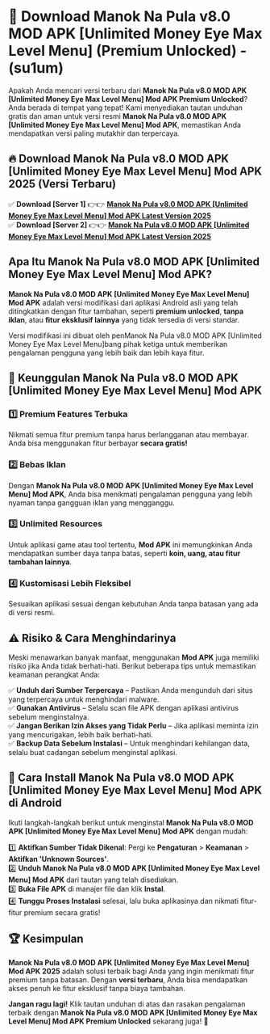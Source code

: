 

# 🎯 Download Manok Na Pula v8.0 MOD APK [Unlimited Money Eye Max Level Menu] (Premium Unlocked) -  (su1um) 

Apakah Anda mencari versi terbaru dari **Manok Na Pula v8.0 MOD APK [Unlimited Money Eye Max Level Menu] Mod APK Premium Unlocked**? Anda berada di tempat yang tepat! Kami menyediakan tautan unduhan gratis dan aman untuk versi resmi **Manok Na Pula v8.0 MOD APK [Unlimited Money Eye Max Level Menu] Mod APK**, memastikan Anda mendapatkan versi paling mutakhir dan terpercaya.

## 🔥 Download Manok Na Pula v8.0 MOD APK [Unlimited Money Eye Max Level Menu] Mod APK 2025 (Versi Terbaru)

✅ **Download [Server 1]** 👉👉 [**Manok Na Pula v8.0 MOD APK [Unlimited Money Eye Max Level Menu] Mod APK Latest Version 2025**](https://apkcomod.com?title=Manok_Na_Pula_v8.0_MOD_APK_[Unlimited_Money_Eye_Max_Level_Menu])  
✅ **Download [Server 2]** 👉👉 [**Manok Na Pula v8.0 MOD APK [Unlimited Money Eye Max Level Menu] Mod APK Latest Version 2025**](https://apkcomod.com?title=Manok_Na_Pula_v8.0_MOD_APK_[Unlimited_Money_Eye_Max_Level_Menu])  

## Apa Itu Manok Na Pula v8.0 MOD APK [Unlimited Money Eye Max Level Menu] Mod APK?

**Manok Na Pula v8.0 MOD APK [Unlimited Money Eye Max Level Menu] Mod APK** adalah versi modifikasi dari aplikasi Android asli yang telah ditingkatkan dengan fitur tambahan, seperti **premium unlocked**, **tanpa iklan**, atau **fitur eksklusif lainnya** yang tidak tersedia di versi standar.

Versi modifikasi ini dibuat oleh penManok Na Pula v8.0 MOD APK [Unlimited Money Eye Max Level Menu]bang pihak ketiga untuk memberikan pengalaman pengguna yang lebih baik dan lebih kaya fitur.

## 🎯 Keunggulan Manok Na Pula v8.0 MOD APK [Unlimited Money Eye Max Level Menu] Mod APK

### 1️⃣ Premium Features Terbuka
Nikmati semua fitur premium tanpa harus berlangganan atau membayar. Anda bisa menggunakan fitur berbayar **secara gratis!**

### 2️⃣ Bebas Iklan
Dengan **Manok Na Pula v8.0 MOD APK [Unlimited Money Eye Max Level Menu] Mod APK**, Anda bisa menikmati pengalaman pengguna yang lebih nyaman tanpa gangguan iklan yang mengganggu.

### 3️⃣ Unlimited Resources
Untuk aplikasi game atau tool tertentu, **Mod APK** ini memungkinkan Anda mendapatkan sumber daya tanpa batas, seperti **koin, uang, atau fitur tambahan lainnya**.

### 4️⃣ Kustomisasi Lebih Fleksibel
Sesuaikan aplikasi sesuai dengan kebutuhan Anda tanpa batasan yang ada di versi resmi.

## ⚠️ Risiko & Cara Menghindarinya

Meski menawarkan banyak manfaat, menggunakan **Mod APK** juga memiliki risiko jika Anda tidak berhati-hati. Berikut beberapa tips untuk memastikan keamanan perangkat Anda:

✅ **Unduh dari Sumber Terpercaya** – Pastikan Anda mengunduh dari situs yang terpercaya untuk menghindari malware.  
✅ **Gunakan Antivirus** – Selalu scan file APK dengan aplikasi antivirus sebelum menginstalnya.  
✅ **Jangan Berikan Izin Akses yang Tidak Perlu** – Jika aplikasi meminta izin yang mencurigakan, lebih baik berhati-hati.  
✅ **Backup Data Sebelum Instalasi** – Untuk menghindari kehilangan data, selalu buat cadangan sebelum menginstal aplikasi.

## 📌 Cara Install Manok Na Pula v8.0 MOD APK [Unlimited Money Eye Max Level Menu] Mod APK di Android

Ikuti langkah-langkah berikut untuk menginstal **Manok Na Pula v8.0 MOD APK [Unlimited Money Eye Max Level Menu] Mod APK** dengan mudah:

1️⃣ **Aktifkan Sumber Tidak Dikenal**: Pergi ke **Pengaturan** > **Keamanan** > **Aktifkan 'Unknown Sources'**.  
2️⃣ **Unduh Manok Na Pula v8.0 MOD APK [Unlimited Money Eye Max Level Menu] Mod APK** dari tautan yang telah disediakan.  
3️⃣ **Buka File APK** di manajer file dan klik **Instal**.  
4️⃣ **Tunggu Proses Instalasi** selesai, lalu buka aplikasinya dan nikmati fitur-fitur premium secara gratis!

## 🏆 Kesimpulan

**Manok Na Pula v8.0 MOD APK [Unlimited Money Eye Max Level Menu] Mod APK 2025** adalah solusi terbaik bagi Anda yang ingin menikmati fitur premium tanpa batasan. Dengan **versi terbaru**, Anda bisa mendapatkan akses penuh ke fitur eksklusif tanpa biaya tambahan.

**Jangan ragu lagi!** Klik tautan unduhan di atas dan rasakan pengalaman terbaik dengan **Manok Na Pula v8.0 MOD APK [Unlimited Money Eye Max Level Menu] Mod APK Premium Unlocked** sekarang juga! 🚀

